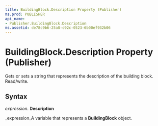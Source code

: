 ```yaml
---
title: BuildingBlock.Description Property (Publisher)
ms.prod: PUBLISHER
api_name:
- Publisher.BuildingBlock.Description
ms.assetid: de78c9b6-25a8-c92c-0523-6b00ef932b06
---
```



# BuildingBlock.Description Property (Publisher)

Gets or sets a string that represents the description of the building block. Read/write.


## Syntax

 _expression_. **Description**

 _expression_A variable that represents a  **BuildingBlock** object.



